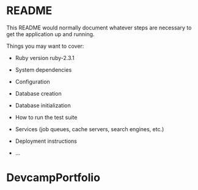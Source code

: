 # README

This README would normally document whatever steps are necessary to get the
application up and running.

Things you may want to cover:

* Ruby version
ruby-2.3.1
* System dependencies

* Configuration

* Database creation

* Database initialization

* How to run the test suite

* Services (job queues, cache servers, search engines, etc.)

* Deployment instructions

* ...
# DevcampPortfolio
